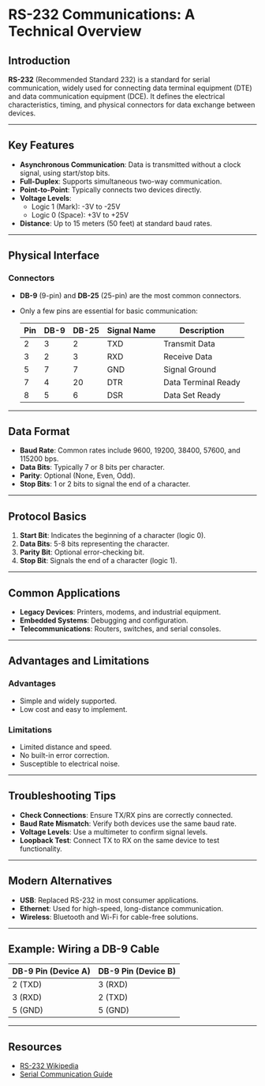 # RS-232 Communications: A Technical Overview

## Introduction
**RS-232** (Recommended Standard 232) is a standard for serial communication, widely used for connecting data terminal equipment (DTE) and data communication equipment (DCE). It defines the electrical characteristics, timing, and physical connectors for data exchange between devices.

---

## Key Features
- **Asynchronous Communication**: Data is transmitted without a clock signal, using start/stop bits.
- **Full-Duplex**: Supports simultaneous two-way communication.
- **Point-to-Point**: Typically connects two devices directly.
- **Voltage Levels**:
  - Logic 1 (Mark): -3V to -25V
  - Logic 0 (Space): +3V to +25V
- **Distance**: Up to 15 meters (50 feet) at standard baud rates.

---

## Physical Interface
### Connectors
- **DB-9** (9-pin) and **DB-25** (25-pin) are the most common connectors.
- Only a few pins are essential for basic communication:
  <custom-element data-json="%7B%22type%22%3A%22table-metadata%22%2C%22attributes%22%3A%7B%22title%22%3A%22Common%20RS-232%20Pins%22%7D%7D" />

  | Pin | DB-9 | DB-25 | Signal Name | Description                     |
  |-----|------|-------|-------------|---------------------------------|
  | 2   | 3    | 2     | TXD         | Transmit Data                   |
  | 3   | 2    | 3     | RXD         | Receive Data                    |
  | 5   | 7    | 7     | GND         | Signal Ground                   |
  | 7   | 4    | 20    | DTR         | Data Terminal Ready             |
  | 8   | 5    | 6     | DSR         | Data Set Ready                  |

---

## Data Format
- **Baud Rate**: Common rates include 9600, 19200, 38400, 57600, and 115200 bps.
- **Data Bits**: Typically 7 or 8 bits per character.
- **Parity**: Optional (None, Even, Odd).
- **Stop Bits**: 1 or 2 bits to signal the end of a character.

---

## Protocol Basics
1. **Start Bit**: Indicates the beginning of a character (logic 0).
2. **Data Bits**: 5-8 bits representing the character.
3. **Parity Bit**: Optional error-checking bit.
4. **Stop Bit**: Signals the end of a character (logic 1).

---

## Common Applications
- **Legacy Devices**: Printers, modems, and industrial equipment.
- **Embedded Systems**: Debugging and configuration.
- **Telecommunications**: Routers, switches, and serial consoles.

---

## Advantages and Limitations
### Advantages
- Simple and widely supported.
- Low cost and easy to implement.

### Limitations
- Limited distance and speed.
- No built-in error correction.
- Susceptible to electrical noise.

---

## Troubleshooting Tips
- **Check Connections**: Ensure TX/RX pins are correctly connected.
- **Baud Rate Mismatch**: Verify both devices use the same baud rate.
- **Voltage Levels**: Use a multimeter to confirm signal levels.
- **Loopback Test**: Connect TX to RX on the same device to test functionality.

---

## Modern Alternatives
- **USB**: Replaced RS-232 in most consumer applications.
- **Ethernet**: Used for high-speed, long-distance communication.
- **Wireless**: Bluetooth and Wi-Fi for cable-free solutions.

---

## Example: Wiring a DB-9 Cable
<custom-element data-json="%7B%22type%22%3A%22table-metadata%22%2C%22attributes%22%3A%7B%22title%22%3A%22DB-9%20to%20DB-9%20Null%20Modem%20Cable%22%7D%7D" />

| DB-9 Pin (Device A) | DB-9 Pin (Device B) |
|---------------------|---------------------|
| 2 (TXD)             | 3 (RXD)             |
| 3 (RXD)             | 2 (TXD)             |
| 5 (GND)             | 5 (GND)             |

---

## Resources
- [RS-232 Wikipedia](https://en.wikipedia.org/wiki/RS-232)
- [Serial Communication Guide](https://www.sparkfun.com/tutorials/215)
